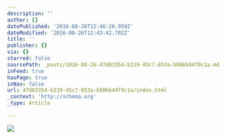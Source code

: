 ```yaml
---
description: ''
author: []
datePublished: '2016-08-26T12:46:26.959Z'
dateModified: '2016-08-26T12:43:42.702Z'
title: ''
publisher: {}
via: {}
starred: false
sourcePath: _posts/2016-08-26-47d03354-b239-45c7-853a-b806b44f9c1a.md
inFeed: true
hasPage: true
inNav: false
url: 47d03354-b239-45c7-853a-b806b44f9c1a/index.html
_context: 'http://schema.org'
_type: Article

---
```

![](https://the-grid-user-content.s3-us-west-2.amazonaws.com/e5064c21-aa4b-4bbc-8184-b9594dbd5323.jpg)